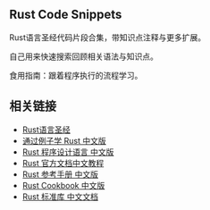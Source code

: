 

## Rust Code Snippets

Rust语言圣经代码片段合集，带知识点注释与更多扩展。



自己用来快速搜索回顾相关语法与知识点。


食用指南：跟着程序执行的流程学习。


## 相关链接

- [Rust语言圣经](https://course.rs/)
- [通过例子学 Rust 中文版](https://rustwiki.org/zh-CN/rust-by-example/)
- [Rust 程序设计语言 中文版](https://rustwiki.org/zh-CN/book/)
- [Rust 官方文档中文教程](https://rustwiki.org/)
- [Rust 参考手册 中文版](https://rustwiki.org/zh-CN/reference/)
- [Rust Cookbook 中文版](https://rustwiki.org/zh-CN/rust-cookbook/)
- [Rust 标准库 中文文档](https://rustwiki.org/zh-CN/std/)